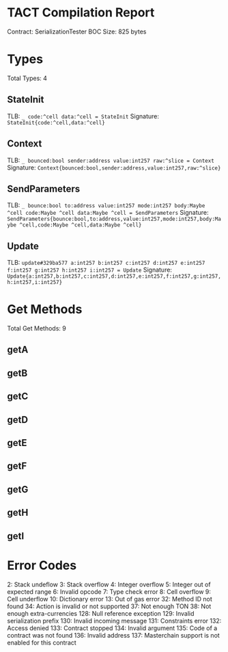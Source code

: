 # TACT Compilation Report
Contract: SerializationTester
BOC Size: 825 bytes

# Types
Total Types: 4

## StateInit
TLB: `_ code:^cell data:^cell = StateInit`
Signature: `StateInit{code:^cell,data:^cell}`

## Context
TLB: `_ bounced:bool sender:address value:int257 raw:^slice = Context`
Signature: `Context{bounced:bool,sender:address,value:int257,raw:^slice}`

## SendParameters
TLB: `_ bounce:bool to:address value:int257 mode:int257 body:Maybe ^cell code:Maybe ^cell data:Maybe ^cell = SendParameters`
Signature: `SendParameters{bounce:bool,to:address,value:int257,mode:int257,body:Maybe ^cell,code:Maybe ^cell,data:Maybe ^cell}`

## Update
TLB: `update#329ba577 a:int257 b:int257 c:int257 d:int257 e:int257 f:int257 g:int257 h:int257 i:int257 = Update`
Signature: `Update{a:int257,b:int257,c:int257,d:int257,e:int257,f:int257,g:int257,h:int257,i:int257}`

# Get Methods
Total Get Methods: 9

## getA

## getB

## getC

## getD

## getE

## getF

## getG

## getH

## getI

# Error Codes
2: Stack undeflow
3: Stack overflow
4: Integer overflow
5: Integer out of expected range
6: Invalid opcode
7: Type check error
8: Cell overflow
9: Cell underflow
10: Dictionary error
13: Out of gas error
32: Method ID not found
34: Action is invalid or not supported
37: Not enough TON
38: Not enough extra-currencies
128: Null reference exception
129: Invalid serialization prefix
130: Invalid incoming message
131: Constraints error
132: Access denied
133: Contract stopped
134: Invalid argument
135: Code of a contract was not found
136: Invalid address
137: Masterchain support is not enabled for this contract